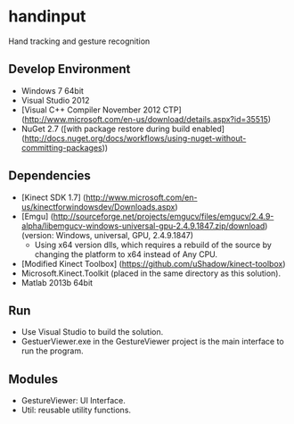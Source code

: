# handinput

Hand tracking and gesture recognition

## Develop Environment
* Windows 7 64bit
* Visual Studio 2012
* [Visual C++ Compiler November 2012 CTP] (http://www.microsoft.com/en-us/download/details.aspx?id=35515)
* NuGet 2.7 ([with package restore during build enabled] (http://docs.nuget.org/docs/workflows/using-nuget-without-committing-packages))

## Dependencies
* [Kinect SDK 1.7] (http://www.microsoft.com/en-us/kinectforwindowsdev/Downloads.aspx)
* [Emgu] (http://sourceforge.net/projects/emgucv/files/emgucv/2.4.9-alpha/libemgucv-windows-universal-gpu-2.4.9.1847.zip/download) (version: Windows, universal, GPU, 2.4.9.1847)
  * Using x64 version dlls, which requires a rebuild of the source by changing the platform to x64 instead of Any CPU.
* [Modified Kinect Toolbox] (https://github.com/uShadow/kinect-toolbox)
* Microsoft.Kinect.Toolkit (placed in the same directory as this solution).
* Matlab 2013b 64bit

## Run
* Use Visual Studio to build the solution.
* GestuerViewer.exe in the GestureViewer project is the main interface to run the program. 

## Modules
* GestureViewer: UI Interface.
* Util: reusable utility functions.



